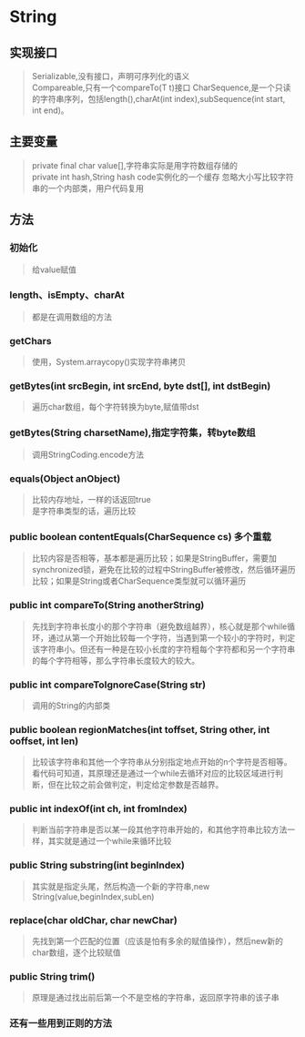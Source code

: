 # String
## 实现接口
> Serializable,没有接口，声明可序列化的语义  
> Compareable,只有一个compareTo(T t)接口
> CharSequence,是一个只读的字符串序列，包括length(),charAt(int index),subSequence(int start, int end)。
## 主要变量
> private final char value[],字符串实际是用字符数组存储的  
> private int hash,String hash code实例化的一个缓存
> 忽略大小写比较字符串的一个内部类，用户代码复用
## 方法
### 初始化
> 给value赋值
### length、isEmpty、charAt
> 都是在调用数组的方法
### getChars
> 使用，System.arraycopy()实现字符串拷贝
### getBytes(int srcBegin, int srcEnd, byte dst[], int dstBegin)
> 遍历char数组，每个字符转换为byte,赋值带dst
### getBytes(String charsetName),指定字符集，转byte数组
> 调用StringCoding.encode方法
### equals(Object anObject)
> 比较内存地址，一样的话返回true  
> 是字符串类型的话，遍历比较
### public boolean contentEquals(CharSequence cs) 多个重载
> 比较内容是否相等，基本都是遍历比较；如果是StringBuffer，需要加synchronized锁，避免在比较的过程中StringBuffer被修改，然后循环遍历比较；如果是String或者CharSequence类型就可以循环遍历
### public int compareTo(String anotherString)
> 先找到字符串长度小的那个字符串（避免数组越界），核心就是那个while循环，通过从第一个开始比较每一个字符，当遇到第一个较小的字符时，判定该字符串小。但还有一种是在较小长度的字符粗每个字符都和另一个字符串的每个字符相等，那么字符串长度较大的较大。
### public int compareToIgnoreCase(String str)
> 调用的String的内部类
###  public boolean regionMatches(int toffset, String other, int ooffset, int len)
> 比较该字符串和其他一个字符串从分别指定地点开始的n个字符是否相等。看代码可知道，其原理还是通过一个while去循环对应的比较区域进行判断，但在比较之前会做判定，判定给定参数是否越界。
### public int indexOf(int ch, int fromIndex)
> 判断当前字符串是否以某一段其他字符串开始的，和其他字符串比较方法一样，其实就是通过一个while来循环比较
### public String substring(int beginIndex)
> 其实就是指定头尾，然后构造一个新的字符串,new String(value,beginIndex,subLen)
### replace(char oldChar, char newChar)
> 先找到第一个匹配的位置（应该是怕有多余的赋值操作），然后new新的char数组，逐个比较赋值
### public String trim()
> 原理是通过找出前后第一个不是空格的字符串，返回原字符串的该子串
### 还有一些用到正则的方法
